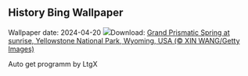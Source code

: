 ## History Bing Wallpaper
Wallpaper date: 2024-04-20
![](https://www.bing.com/th?id=OHR.YellowstoneGeyser_EN-GB3387198827_UHD.jpg&w=1000)Download: [Grand Prismatic Spring at sunrise, Yellowstone National Park, Wyoming, USA (© XIN WANG/Getty Images)](https://www.bing.com/th?id=OHR.YellowstoneGeyser_EN-GB3387198827_UHD.jpg)

Auto get programm by LtgX
